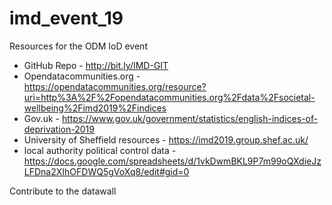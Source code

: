 # imd_event_19
Resources for the ODM IoD event

* GitHub Repo - http://bit.ly/IMD-GIT
* Opendatacommunities.org - https://opendatacommunities.org/resource?uri=http%3A%2F%2Fopendatacommunities.org%2Fdata%2Fsocietal-wellbeing%2Fimd2019%2Findices
* Gov.uk - https://www.gov.uk/government/statistics/english-indices-of-deprivation-2019
* University of Sheffield resources - https://imd2019.group.shef.ac.uk/
* local authority political control data - https://docs.google.com/spreadsheets/d/1vkDwmBKL9P7m99oQXdieJzLFDna2XIhOFDWQ5gVoXq8/edit#gid=0

Contribute to the datawall
